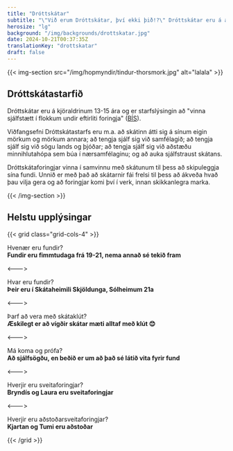 ```yaml
---
title: "Dróttskátar"
subtitle: "\"Við erum Dróttskátar, því ekki þið!?\" Dróttskátar eru á aldrinum 13-15 og eitt hressasta aldursbilið."
herosize: "lg"
background: "/img/backgrounds/drottskatar.jpg"
date: 2024-10-21T00:37:35Z
translationKey: "drottskatar"
draft: false
---
```


{{< img-section src="/img/hopmyndir/tindur-thorsmork.jpg" alt="lalala" >}}

## Dróttskátastarfið

Dróttskátar eru á kjöraldrinum 13-15 ára og er starfslýsingin að "vinna sjálfstætt í flokkum undir eftirliti foringja" ([BÍS](https://skatarnir.is/drottskatar-2/)).

Viðfangsefni Dróttskátastarfs eru m.a. að skátinn átti sig á sínum eigin mörkum og mörkum annara; að tengja sjálf sig við samfélagið; að tengja sjálf sig við sögu lands og þjóðar; að tengja sjálf sig við aðstæðu minnihlutahópa sem búa í nærsamfélaginu; og að auka sjálfstraust skátans.

Dróttskátaforingjar vinna í samvinnu með skátunum til þess að skipuleggja sína fundi. Unnið er með það að skátarnir fái frelsi til þess að ákveða hvað þau vilja gera og að foringjar komi því í verk, innan skikkanlegra marka.

{{< /img-section >}}

## Helstu upplýsingar

{{< grid class="grid-cols-4" >}}

Hvenær eru fundir? <br /> **Fundir eru fimmtudaga frá 19-21, nema annað sé tekið fram**

<--->

Hvar eru fundir? <br /> **Þeir eru í Skátaheimili Skjöldunga, Sólheimum 21a**

<--->

Þarf að vera með skátaklút? <br /> **Æskilegt er að vígðir skátar mæti alltaf með klút 😊**

<--->

Má koma og prófa? <br /> **Að sjálfsögðu, en beðið er um að það sé látið vita fyrir fund**

<--->

Hverjir eru sveitaforingjar? <br /> **Bryndís og Laura eru sveitaforingjar**

<--->

Hverjir eru aðstoðarsveitaforingjar? <br /> **Kjartan og Tumi eru aðstoðar**

{{< /grid >}}

